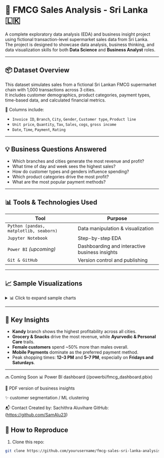 # 🛒 FMCG Sales Analysis - Sri Lanka 🇱🇰

A complete exploratory data analysis (EDA) and business insight project using fictional transaction-level supermarket sales data from Sri Lanka.  
The project is designed to showcase data analysis, business thinking, and data visualization skills for both **Data Science** and **Business Analyst** roles.

---

## 📦 Dataset Overview

This dataset simulates sales from a fictional Sri Lankan FMCG supermarket chain with 1,000 transactions across 3 cities.  
It includes customer demographics, product categories, payment types, time-based data, and calculated financial metrics.

📁 Columns include:
- `Invoice ID`, `Branch`, `City`, `Gender`, `Customer type`, `Product line`
- `Unit price`, `Quantity`, `Tax`, `Sales`, `cogs`, `gross income`
- `Date`, `Time`, `Payment`, `Rating`

---

## 💡 Business Questions Answered

- Which branches and cities generate the most revenue and profit?
- What time of day and week sees the highest sales?
- How do customer types and genders influence spending?
- Which product categories drive the most profit?
- What are the most popular payment methods?

---

## 📊 Tools & Technologies Used

| Tool | Purpose |
|------|---------|
| `Python (pandas, matplotlib, seaborn)` | Data manipulation & visualization |
| `Jupyter Notebook` | Step-by-step EDA |
| `Power BI` *(upcoming)* | Dashboarding and interactive business insights |
| `Git & GitHub` | Version control and publishing |

---

## 📈 Sample Visualizations

<details>
<summary>📊 Click to expand sample charts</summary>

![Sales by City](visuals/sales_by_city.png)  
*Total Sales by City*

![Sales by Hour](visuals/sales_by_hour.png)  
*Sales Trends by Hour of the Day*

</details>

---

## 📝 Key Insights

- **Kandy** branch shows the highest profitability across all cities.
- **Grocery & Snacks** drive the most revenue, while **Ayurvedic & Personal Care** trails.
- **Female customers** spend ~50% more than males overall.
- **Mobile Payments** dominate as the preferred payment method.
- Peak shopping times: **12–3 PM** and **5–7 PM**, especially on **Fridays and Saturdays**.

---

🔜 Coming Soon
📊 Power BI dashboard (/powerbi/fmcg_dashboard.pbix)

📎 PDF version of business insights

✨ customer segmentation / ML clustering

📬 Contact
Created by: Sachithra Aluvihare
GitHub: (https://github.com/SamAlu23)

## 🚀 How to Reproduce

1. Clone this repo:
```bash
git clone https://github.com/yourusername/fmcg-sales-sri-lanka-analysis.git



